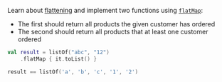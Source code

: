 

Learn about [flattening](https://kotlinlang.org/docs/collection-transformations.html#flatten)
and implement two functions using
[`flatMap`](https://kotlinlang.org/api/latest/jvm/stdlib/kotlin.collections/flat-map.html):

* The first should return all products the given customer has ordered
* The second should return all products that at least one customer ordered

```kotlin
val result = listOf("abc", "12")
    .flatMap { it.toList() }

result == listOf('a', 'b', 'c', '1', '2')
```
